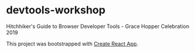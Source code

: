 # devtools-workshop
Hitchhiker's Guide to Browser Developer Tools - Grace Hopper Celebration 2019

This project was bootstrapped with [Create React App](https://github.com/facebook/create-react-app).